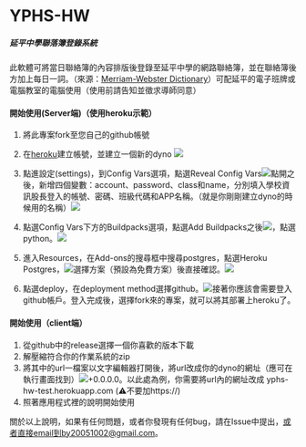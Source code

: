 # YPHS-HW

##### 延平中學聯落簿登錄系統

此軟體可將當日聯絡簿的內容排版後登錄至延平中學的網路聯絡簿，並在聯絡簿後方加上每日一詞。（來源：[Merriam-Webster Dictionary](https://www.merriam-webster.com/)）可配延平的電子班牌或電腦教室的電腦使用（使用前請告知並徵求導師同意）

#### 開始使用(Server端)（使用heroku示範）

1. 將此專案fork至您自己的github帳號
2. 在[heroku](https://dashboard.heroku.com/)建立帳號，並建立一個新的dyno
![](https://i.imgur.com/LPHFY4W.png)

3. 點進設定(settings)，到Config Vars選項，點選Reveal Config Vars![](https://i.imgur.com/t3ERW3I.png)點開之後，新增四個變數：account、password、class和name，分別填入學校資訊股長登入的帳號、密碼、班級代碼和APP名稱。（就是你剛剛建立dyno的時候用的名稱）![](https://i.imgur.com/q9xtX1c.png)

4. 點選Config Vars下方的Buildpacks選項，點選Add Buildpacks之後![](https://i.imgur.com/hkFV75F.png)，點選python。![](https://i.imgur.com/fyA3LXA.png)

5. 進入Resources，在Add-ons的搜尋框中搜尋postgres，點選Heroku Postgres，![](https://i.imgur.com/an36nwW.png)選擇方案（預設為免費方案）後直接確認。![](https://i.imgur.com/FouTTYK.png)

6. 點選deploy，在deployment method選擇github。![](https://i.imgur.com/maFD0SC.png)接著你應該會需要登入github帳戶。登入完成後，選擇fork來的專案，就可以將其部署上heroku了。




#### 開始使用（client端）

1. 從github中的release選擇一個你喜歡的版本下載
2. 解壓縮符合你的作業系統的zip
3. 將其中的url一檔案以文字編輯器打開後，將url改成你的dyno的網址（應可在執行畫面找到）![](https://i.imgur.com/uME19Gs.png)+0.0.0.0。以此處為例，你需要將url內的網址改成 yphs-hw-test.herokuapp.com (:warning:不要加https://)
4. 照著應用程式裡的說明開始使用

關於以上說明，如果有任何問題，或者你發現有任何bug，請在Issue中提出，或者直接email到by20051002@gmail.com。
